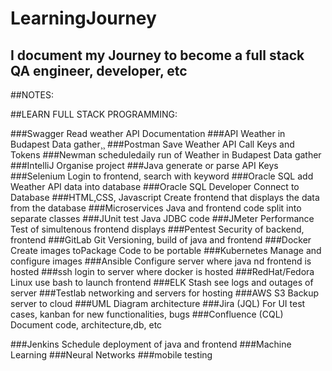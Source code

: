 # LearningJourney
## I document my Journey to become a full stack QA engineer, developer, etc


##NOTES:







##LEARN FULL STACK PROGRAMMING:

###Swagger                  Read weather API Documentation
###API                      Weather in Budapest Data gather¸¸
###Postman                  Save Weather API Call Keys and Tokens
###Newman                   scheduledaily run of Weather in Budapest Data gather
###IntelliJ                 Organise project
###Java                     generate or parse API Keys
###Selenium                 Login to frontend, search with keyword
###Oracle SQL               add Weather API data into database
###Oracle SQL Developer     Connect to Database
###HTML,CSS, Javascript     Create frontend that displays the data from the database
###Microservices            Java and frontend code split into separate classes
###JUnit                    test Java JDBC code
###JMeter                   Performance Test of simultenous frontend displays
###Pentest                  Security of backend, frontend
###GitLab                   Git Versioning, build of java and frontend
###Docker                   Create images toPackage Code to be portable
###Kubernetes               Manage and configure images
###Ansible                  Configure server where java nd frontend is hosted
###ssh                      login to server where docker is hosted
###RedHat/Fedora Linux      use bash to launch frontend
###ELK Stash                see logs and outages of server
###Testlab                  networking and servers for hosting
###AWS S3                   Backup server to cloud
###UML                      Diagram architecture
###Jira                     (JQL) For UI test cases, kanban for new functionalities, bugs
###Confluence               (CQL) Document code, architecture,db, etc

###Jenkins                  Schedule deployment of java and frontend
###Machine Learning
###Neural Networks
###mobile testing

